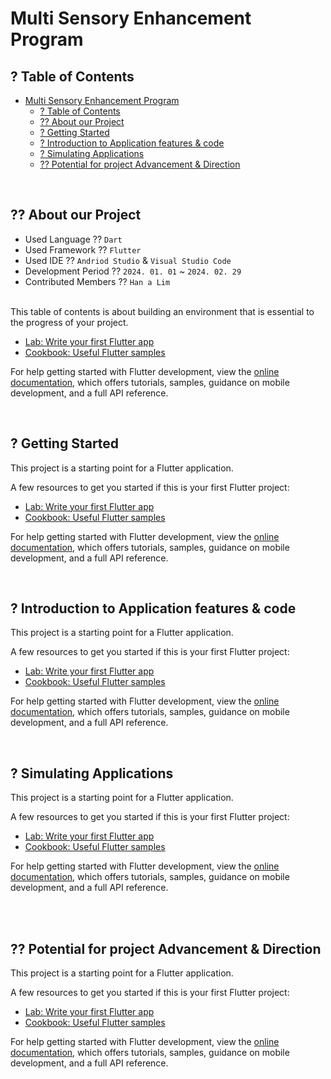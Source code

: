 #  Multi Sensory Enhancement Program



## ? Table of Contents

- [Multi Sensory Enhancement Program](#multi-sensory-enhancement-program)
  - [? Table of Contents](#-table-of-contents)
  - [?? About our Project](#-about-our-project)
  - [? Getting Started](#-getting-started)
  - [? Introduction to Application features \& code](#-introduction-to-application-features--code)
  - [? Simulating Applications](#-simulating-applications)
  - [?? Potential for project Advancement \& Direction](#-potential-for-project-advancement--direction)


<br>

## ?? About our Project

- Used Language ?? `Dart`
- Used Framework ?? `Flutter`
- Used IDE ?? `Andriod Studio` & `Visual Studio Code`
- Development Period ?? `2024. 01. 01` ~ `2024. 02. 29`
- Contributed Members ?? `Han a Lim`
  
<br>This table of contents is about building an environment that is essential to the progress of your project.

- [Lab: Write your first Flutter app](https://docs.flutter.dev/get-started/codelab)
- [Cookbook: Useful Flutter samples](https://docs.flutter.dev/cookbook)

For help getting started with Flutter development, view the
[online documentation](https://docs.flutter.dev/), which offers tutorials,
samples, guidance on mobile development, and a full API reference.

<br>

## ? Getting Started

This project is a starting point for a Flutter application.

A few resources to get you started if this is your first Flutter project:

- [Lab: Write your first Flutter app](https://docs.flutter.dev/get-started/codelab)
- [Cookbook: Useful Flutter samples](https://docs.flutter.dev/cookbook)

For help getting started with Flutter development, view the
[online documentation](https://docs.flutter.dev/), which offers tutorials,
samples, guidance on mobile development, and a full API reference.

<br>

## ? Introduction to Application features & code

This project is a starting point for a Flutter application.

A few resources to get you started if this is your first Flutter project:

- [Lab: Write your first Flutter app](https://docs.flutter.dev/get-started/codelab)
- [Cookbook: Useful Flutter samples](https://docs.flutter.dev/cookbook)

For help getting started with Flutter development, view the
[online documentation](https://docs.flutter.dev/), which offers tutorials,
samples, guidance on mobile development, and a full API reference.

<br>

## ? Simulating Applications

This project is a starting point for a Flutter application.

A few resources to get you started if this is your first Flutter project:

- [Lab: Write your first Flutter app](https://docs.flutter.dev/get-started/codelab)
- [Cookbook: Useful Flutter samples](https://docs.flutter.dev/cookbook)

For help getting started with Flutter development, view the
[online documentation](https://docs.flutter.dev/), which offers tutorials,
samples, guidance on mobile development, and a full API reference.

<br><br>

## ?? Potential for project Advancement & Direction

This project is a starting point for a Flutter application.

A few resources to get you started if this is your first Flutter project:

- [Lab: Write your first Flutter app](https://docs.flutter.dev/get-started/codelab)
- [Cookbook: Useful Flutter samples](https://docs.flutter.dev/cookbook)

For help getting started with Flutter development, view the
[online documentation](https://docs.flutter.dev/), which offers tutorials,
samples, guidance on mobile development, and a full API reference.